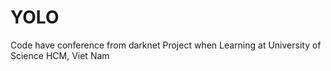 # YOLO
Code have conference from darknet
Project when Learning at University of Science HCM, Viet Nam